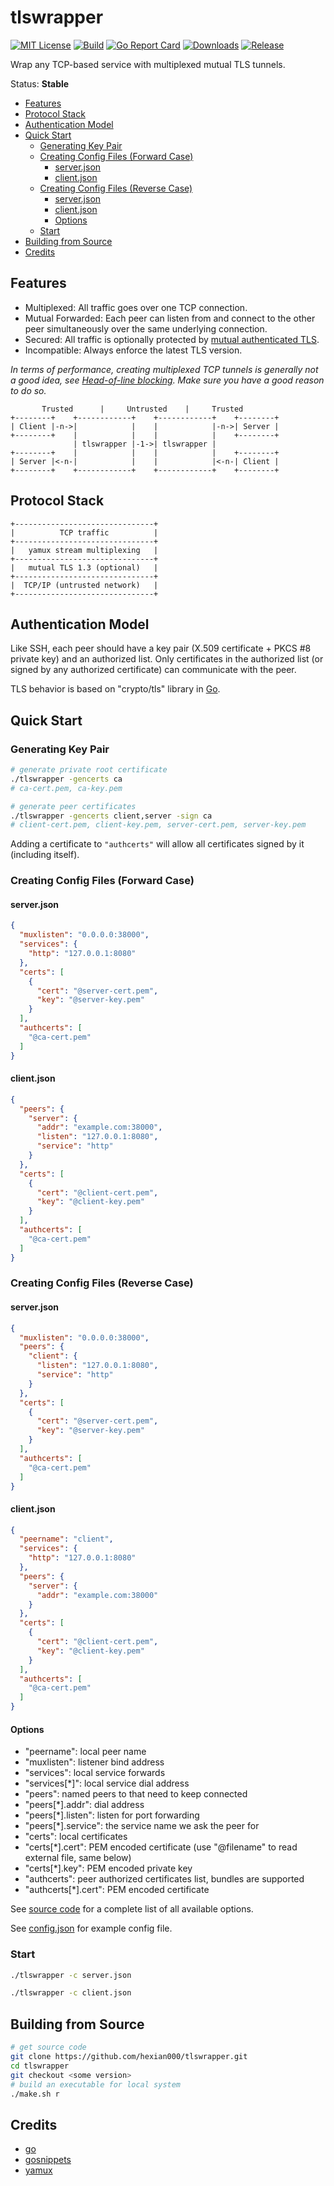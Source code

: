 # tlswrapper

[![MIT License](https://img.shields.io/github/license/hexian000/tlswrapper)](https://github.com/hexian000/tlswrapper/blob/master/LICENSE)
[![Build](https://github.com/hexian000/tlswrapper/actions/workflows/build.yaml/badge.svg)](https://github.com/hexian000/tlswrapper/actions/workflows/build.yaml)
[![Go Report Card](https://goreportcard.com/badge/github.com/hexian000/tlswrapper)](https://goreportcard.com/report/github.com/hexian000/tlswrapper)
[![Downloads](https://img.shields.io/github/downloads/hexian000/tlswrapper/total.svg)](https://github.com/hexian000/tlswrapper/releases)
[![Release](https://img.shields.io/github/release/hexian000/tlswrapper.svg?style=flat)](https://github.com/hexian000/tlswrapper/releases)

Wrap any TCP-based service with multiplexed mutual TLS tunnels.

Status: **Stable**

- [Features](#features)
- [Protocol Stack](#protocol-stack)
- [Authentication Model](#authentication-model)
- [Quick Start](#quick-start)
  - [Generating Key Pair](#generating-key-pair)
  - [Creating Config Files (Forward Case)](#creating-config-files-forward-case)
    - [server.json](#serverjson)
    - [client.json](#clientjson)
  - [Creating Config Files (Reverse Case)](#creating-config-files-reverse-case)
    - [server.json](#serverjson-1)
    - [client.json](#clientjson-1)
    - [Options](#options)
  - [Start](#start)
- [Building from Source](#building-from-source)
- [Credits](#credits)

## Features

- Multiplexed: All traffic goes over one TCP connection.
- Mutual Forwarded: Each peer can listen from and connect to the other peer simultaneously over the same underlying connection.
- Secured: All traffic is optionally protected by [mutual authenticated TLS](https://en.wikipedia.org/wiki/Mutual_authentication#mTLS).
- Incompatible: Always enforce the latest TLS version.

*In terms of performance, creating multiplexed TCP tunnels is generally not a good idea, see [Head-of-line blocking](https://en.wikipedia.org/wiki/Head-of-line_blocking). Make sure you have a good reason to do so.*

```
       Trusted      |     Untrusted    |     Trusted
+--------+    +------------+    +------------+    +--------+
| Client |-n->|            |    |            |-n->| Server |
+--------+    |            |    |            |    +--------+
              | tlswrapper |-1->| tlswrapper |
+--------+    |            |    |            |    +--------+
| Server |<-n-|            |    |            |<-n-| Client |
+--------+    +------------+    +------------+    +--------+
```

## Protocol Stack

```
+-------------------------------+
|          TCP traffic          |
+-------------------------------+
|   yamux stream multiplexing   |
+-------------------------------+
|   mutual TLS 1.3 (optional)   |
+-------------------------------+
|  TCP/IP (untrusted network)   |
+-------------------------------+
```

## Authentication Model

Like SSH, each peer should have a key pair (X.509 certificate + PKCS #8 private key) and an authorized list. Only certificates in the authorized list (or signed by any authorized certificate) can communicate with the peer.

TLS behavior is based on "crypto/tls" library in [Go](https://github.com/golang/go).

## Quick Start

### Generating Key Pair

```sh
# generate private root certificate
./tlswrapper -gencerts ca
# ca-cert.pem, ca-key.pem

# generate peer certificates
./tlswrapper -gencerts client,server -sign ca
# client-cert.pem, client-key.pem, server-cert.pem, server-key.pem
```

Adding a certificate to `"authcerts"` will allow all certificates signed by it (including itself).

### Creating Config Files (Forward Case)

#### server.json

```json
{
  "muxlisten": "0.0.0.0:38000",
  "services": {
    "http": "127.0.0.1:8080"
  },
  "certs": [
    {
      "cert": "@server-cert.pem",
      "key": "@server-key.pem"
    }
  ],
  "authcerts": [
    "@ca-cert.pem"
  ]
}
```

#### client.json

```json
{
  "peers": {
    "server": {
      "addr": "example.com:38000",
      "listen": "127.0.0.1:8080",
      "service": "http"
    }
  },
  "certs": [
    {
      "cert": "@client-cert.pem",
      "key": "@client-key.pem"
    }
  ],
  "authcerts": [
    "@ca-cert.pem"
  ]
}
```

### Creating Config Files (Reverse Case)

#### server.json

```json
{
  "muxlisten": "0.0.0.0:38000",
  "peers": {
    "client": {
      "listen": "127.0.0.1:8080",
      "service": "http"
    }
  },
  "certs": [
    {
      "cert": "@server-cert.pem",
      "key": "@server-key.pem"
    }
  ],
  "authcerts": [
    "@ca-cert.pem"
  ]
}
```

#### client.json

```json
{
  "peername": "client",
  "services": {
    "http": "127.0.0.1:8080"
  },
  "peers": {
    "server": {
      "addr": "example.com:38000"
    }
  },
  "certs": [
    {
      "cert": "@client-cert.pem",
      "key": "@client-key.pem"
    }
  ],
  "authcerts": [
    "@ca-cert.pem"
  ]
}
```

#### Options

- "peername": local peer name
- "muxlisten": listener bind address
- "services": local service forwards
- "services[\*]": local service dial address
- "peers": named peers to that need to keep connected
- "peers[\*].addr": dial address
- "peers[\*].listen": listen for port forwarding
- "peers[\*].service": the service name we ask the peer for
- "certs": local certificates
- "certs[\*].cert": PEM encoded certificate (use "@filename" to read external file, same below)
- "certs[\*].key": PEM encoded private key
- "authcerts": peer authorized certificates list, bundles are supported
- "authcerts[\*].cert": PEM encoded certificate

See [source code](v3/config.go) for a complete list of all available options.

See [config.json](config.json) for example config file.

### Start

```sh
./tlswrapper -c server.json

./tlswrapper -c client.json
```

## Building from Source

```sh
# get source code
git clone https://github.com/hexian000/tlswrapper.git
cd tlswrapper
git checkout <some version>
# build an executable for local system
./make.sh r
```

## Credits

- [go](https://github.com/golang/go)
- [gosnippets](https://github.com/hexian000/gosnippets)
- [yamux](https://github.com/hashicorp/yamux)
